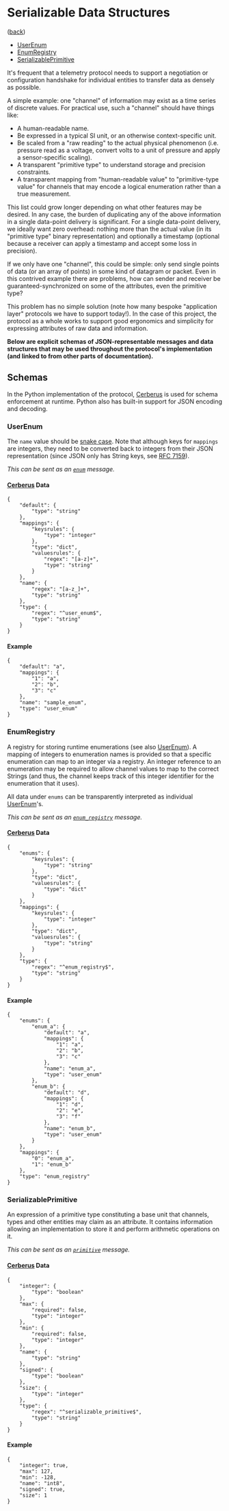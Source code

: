 <!--
    =====================================
    generator=datazen
    version=3.0.0
    hash=615acc661decc9cafed36a841c7cfa3b
    =====================================
-->

# Serializable Data Structures

([back](README.md#documentation))

* [UserEnum](#userenum)
* [EnumRegistry](#enumregistry)
* [SerializablePrimitive](#serializableprimitive)

It's frequent that a telemetry protocol needs to support a negotiation or
configuration handshake for individual entities to transfer data as densely as
possible.

A simple example: one "channel" of information may exist as a time series of
discrete values. For practical use, such a "channel" should have things like:
* A human-readable name.
* Be expressed in a typical SI unit, or an otherwise context-specific unit.
* Be scaled from a "raw reading" to the actual physical phenomenon (i.e.
pressure read as a voltage, convert volts to a unit of pressure and apply
a sensor-specific scaling).
* A transparent "primitive type" to understand storage and precision
constraints.
* A transparent mapping from "human-readable value" to "primitive-type value"
for channels that may encode a logical enumeration rather than a true
measurement.

This list could grow longer depending on what other features may be desired. In
any case, the burden of duplicating any of the above information in a single
data-point delivery is significant. For a single data-point delivery, we
ideally want zero overhead: nothing more than the actual value (in its
"primitive type" binary representation) and optionally a timestamp (optional
because a receiver can apply a timestamp and accept some loss in precision).

If we only have one "channel", this could be simple: only send single points of
data (or an array of points) in some kind of datagram or packet. Even in this
contrived example there are problems, how can sender and receiver be
guaranteed-synchronized on some of the attributes, even the primitive type?

This problem has no simple solution (note how many bespoke "application layer"
protocols we have to support today!). In the case of this project, the protocol
as a whole works to support good ergonomics and simplicity for expressing
attributes of raw data and information.

**Below are explicit schemas of JSON-representable messages and data structures
that may be used throughout the protocol's implementation (and linked to from
other parts of documentation).**

## Schemas

In the Python implementation of the protocol,
[Cerberus](https://docs.python-cerberus.org/en/stable/) is used for schema
enforcement at runtime. Python also has built-in support for JSON encoding and
decoding.

### UserEnum

The `name` value should be
[snake case](https://en.wikipedia.org/wiki/Snake_case). Note that although
keys for `mappings` are integers, they need to be converted back to integers
from their JSON representation (since JSON only has String keys, see
[RFC 7159](https://datatracker.ietf.org/doc/html/rfc7159#section-4)).


*This can be sent as an
[`enum`](message_type.md#enum)
message.*

#### [Cerberus](https://docs.python-cerberus.org/en/stable/) Data

```
{
    "default": {
        "type": "string"
    },
    "mappings": {
        "keysrules": {
            "type": "integer"
        },
        "type": "dict",
        "valuesrules": {
            "regex": "[a-z]+",
            "type": "string"
        }
    },
    "name": {
        "regex": "[a-z_]+",
        "type": "string"
    },
    "type": {
        "regex": "^user_enum$",
        "type": "string"
    }
}
```

#### Example

```
{
    "default": "a",
    "mappings": {
        "1": "a",
        "2": "b",
        "3": "c"
    },
    "name": "sample_enum",
    "type": "user_enum"
}
```
### EnumRegistry

A registry for storing runtime enumerations (see also [UserEnum](#userenum)).
A mapping of integers to enumeration names is provided so that a specific
enumeration can map to an integer via a registry. An integer reference to an
enumeration may be required to allow channel values to map to the correct
Strings (and thus, the channel keeps track of this integer identifier for the
enumeration that it uses).

All data under `enums` can be transparently interpreted as individual
[UserEnum](#userenum)'s.


*This can be sent as an
[`enum_registry`](message_type.md#enum-registry)
message.*

#### [Cerberus](https://docs.python-cerberus.org/en/stable/) Data

```
{
    "enums": {
        "keysrules": {
            "type": "string"
        },
        "type": "dict",
        "valuesrules": {
            "type": "dict"
        }
    },
    "mappings": {
        "keysrules": {
            "type": "integer"
        },
        "type": "dict",
        "valuesrules": {
            "type": "string"
        }
    },
    "type": {
        "regex": "^enum_registry$",
        "type": "string"
    }
}
```

#### Example

```
{
    "enums": {
        "enum_a": {
            "default": "a",
            "mappings": {
                "1": "a",
                "2": "b",
                "3": "c"
            },
            "name": "enum_a",
            "type": "user_enum"
        },
        "enum_b": {
            "default": "d",
            "mappings": {
                "1": "d",
                "2": "e",
                "3": "f"
            },
            "name": "enum_b",
            "type": "user_enum"
        }
    },
    "mappings": {
        "0": "enum_a",
        "1": "enum_b"
    },
    "type": "enum_registry"
}
```
### SerializablePrimitive

An expression of a primitive type constituting a base unit that channels,
types and other entities may claim as an attribute. It contains information
allowing an implementation to store it and perform arithmetic operations on
it.


*This can be sent as an
[`primitive`](message_type.md#primitive)
message.*

#### [Cerberus](https://docs.python-cerberus.org/en/stable/) Data

```
{
    "integer": {
        "type": "boolean"
    },
    "max": {
        "required": false,
        "type": "integer"
    },
    "min": {
        "required": false,
        "type": "integer"
    },
    "name": {
        "type": "string"
    },
    "signed": {
        "type": "boolean"
    },
    "size": {
        "type": "integer"
    },
    "type": {
        "regex": "^serializable_primitive$",
        "type": "string"
    }
}
```

#### Example

```
{
    "integer": true,
    "max": 127,
    "min": -128,
    "name": "int8",
    "signed": true,
    "size": 1
}
```

